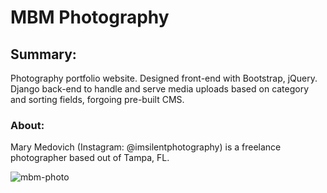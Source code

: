 # MBM Photography

## Summary:
Photography portfolio website. Designed front-end with Bootstrap, jQuery. Django back-end to handle and serve media uploads based on category and sorting fields, forgoing pre-built CMS.

### About:
Mary Medovich (Instagram: @imsilentphotography) is a freelance photographer based out of Tampa, FL.

![mbm-photo](https://pbs.twimg.com/media/DCBXc-fUQAA_fVO.jpg)

